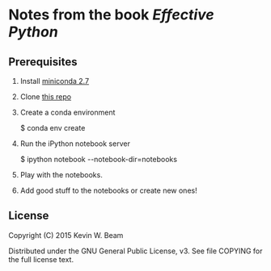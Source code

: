 Notes from the book _Effective Python_
===

Prerequisites
---

1. Install [miniconda 2.7](http://conda.pydata.org/miniconda.html)
2. Clone [this repo](https://github.com/kwbeam/effective-py)
3. Create a conda environment

    $ conda env create

4. Run the iPython notebook server

    $ ipython notebook --notebook-dir=notebooks

5. Play with the notebooks.
6. Add good stuff to the notebooks or create new ones!

License
---

Copyright (C) 2015 Kevin W. Beam

Distributed under the GNU General Public License, v3. See file COPYING
for the full license text.
